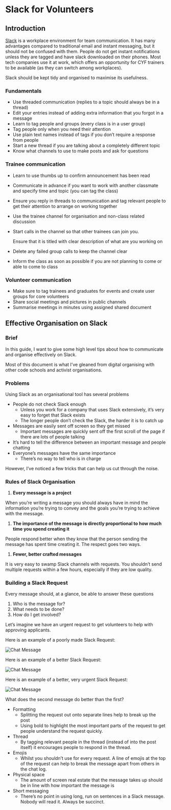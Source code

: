 # Slack for Volunteers

## Introduction

[Slack](https://slack.com/) is a workplace environment for team communication. It has many advantages compared to traditional email and instant messaging, but it should not be confused with them. People do not get instant notifications unless they are tagged and have slack downloaded on their phones. Most tech companies use it at work, which offers an opportunity for CYF trainers to be available (as they can switch among workplaces).

Slack should be kept tidy and organised to maximise its usefulness.

### Fundamentals

* Use threaded communication (replies to a topic should always be in a thread)
* Edit your entries instead of adding extra information that you forgot in a message
* Learn to tag people and groups (every class is in a user group)
* Tag people only when you need their attention
* Use plain text names instead of tags if you don’t require a response from people
* Start a new thread if you are talking about a completely different topic
* Know what channels to use to make posts and ask for questions

### Trainee communication

* Learn to use thumbs up to confirm announcement has been read
* Communicate in advance if you want to work with another classmate and specify time and topic (you can tag the class)
* Ensure you reply in threads to communication and tag relevant people to get their attention to arrange on working together
* Use the trainee channel for organisation and non-class related discussion
*   Start calls in the channel so that other trainees can join you.

    Ensure that it is titled with clear description of what are you working on
* Delete any failed group calls to keep the channel clear
* Inform the class as soon as possible if you are not planning to come or able to come to class

### Volunteer communication

* Make sure to tag trainees and graduates for events and create user groups for core volunteers
* Share social meetings and pictures in public channels
* Summarise meetings in minutes using assigned shared document

## Effective Organisation on Slack

### Brief

In this guide, I want to give some high level tips about how to communicate and organise effectively on Slack.

Most of this document is what I’ve gleaned from digital organising with other code schools and activist organisations.

### Problems

Using Slack as an organisational tool has several problems

* People do not check Slack enough
  * Unless you work for a company that uses Slack extensively, it’s very easy to forget that Slack exists
  * The longer people don’t check the Slack, the harder it is to catch up
* Messages are easily sent off screen so they get missed
  * Important messages are quickly sent off the first scroll of the page if there are lots of people talking
* It’s hard to tell the difference between an important message and people chatting
* Everyone’s messages have the same importance
  * There’s no way to tell who is in charge

However, I’ve noticed a few tricks that can help us cut through the noise.

### Rules of Slack Organisation

1. **Every message is a project**

When you’re writing a message you should always have in mind the information you’re trying to convey and the goals you’re trying to achieve with the message.

1. **The importance of the message is directly proportional to how much time you spend creating it**

People respond better when they know that the person sending the message has spent time creating it. The respect goes two ways.

1. **Fewer, better crafted messages**

It is very easy to swamp Slack channels with requests. You shouldn’t send multiple requests within a few hours, especially if they are low quality.

### Building a Slack Request

Every message should, at a glance, be able to answer these questions

1. Who is the message for?
2. What needs to be done?
3. How do I get involved?

Let’s imagine we have an urgent request to get volunteers to help with approving applicants.

Here is an example of a poorly made Slack Request:

![Chat Message](https://github.com/CodeYourFuture/DocsV2/tree/e9aebc0f2d97ba4e65a510fcf287c1d11f6ee70d/organisation/assets/slack-org/image2.png)

Here is an example of a better Slack Request:

![Chat Message](https://github.com/CodeYourFuture/DocsV2/tree/e9aebc0f2d97ba4e65a510fcf287c1d11f6ee70d/organisation/assets/slack-org/image3.png)

Here is an example of a better, very urgent Slack Request:

![Chat Message](https://github.com/CodeYourFuture/DocsV2/tree/e9aebc0f2d97ba4e65a510fcf287c1d11f6ee70d/organisation/assets/slack-org/image4.png)

What does the second message do better than the first?

* Formatting
  * Splitting the request out onto separate lines help to break up the post
  * Using bold to highlight the most important parts of the request to get people understand the request quickly.
* Thread
  * By tagging relevant people in the thread (instead of into the post itself) it encourages people to respond in the thread.
* Emojis
  * Whilst you shouldn’t use for every request. A line of emojis at the top of the request can help to break the message apart from others in the chat log.
* Physical space
  * The amount of screen real estate that the message takes up should be in line with how important the message is
* Short messaging
  * There’s no point in using long, run on sentences in a Slack message. Nobody will read it. Always be succinct.

